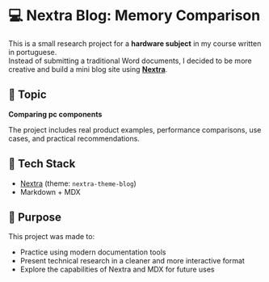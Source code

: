 # 💻 Nextra Blog: Memory Comparison

This is a small research project for a **hardware subject** in my course written in portuguese.  
Instead of submitting a traditional Word documents, I decided to be more creative and build a mini blog site using [**Nextra**](https://nextra.site).

## 🧠 Topic  
**Comparing pc components** 

The project includes real product examples, performance comparisons, use cases, and practical recommendations.

## 🚀 Tech Stack  
- [Nextra](https://nextra.site) (theme: `nextra-theme-blog`)
- Markdown + MDX

## 📂 Purpose  
This project was made to:
- Practice using modern documentation tools
- Present technical research in a cleaner and more interactive format
- Explore the capabilities of Nextra and MDX for future uses
